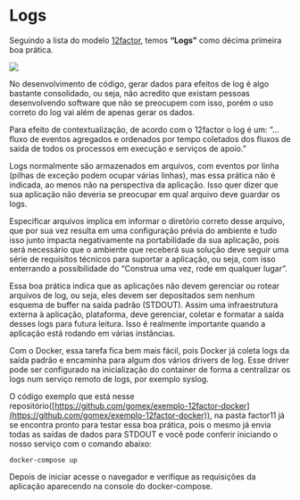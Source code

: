# Logs

Seguindo a lista do modelo [12factor](http://12factor.net/pt_br), temos **“Logs”** como décima primeira boa prática.

![](images/logs1.png)

No desenvolvimento de código, gerar dados para efeitos de log é algo bastante consolidado, ou seja, não acredito que existam pessoas desenvolvendo software que não se preocupem com isso, porém o uso correto do log vai além de apenas gerar os dados.

Para efeito de contextualização, de acordo com o 12factor o log é um: “…fluxo de eventos agregados e ordenados por tempo coletados dos fluxos de saída de todos os processos em execução e serviços de apoio.”

Logs normalmente são armazenados em arquivos, com eventos por linha (pilhas de exceção podem ocupar várias linhas), mas essa prática não é indicada, ao menos não na perspectiva da aplicação. Isso quer dizer que sua aplicação não deveria se preocupar em qual arquivo deve guardar os logs.

Especificar arquivos implica em informar o diretório correto desse arquivo, que por sua vez resulta em uma configuração prévia do ambiente e tudo isso junto impacta negativamente na portabilidade da sua aplicação, pois será necessário que o ambiente que receberá sua solução deve seguir uma série de requisitos técnicos para suportar a aplicação, ou seja, com isso enterrando a possibilidade do “Construa uma vez, rode em qualquer lugar”.

Essa boa prática indica que as aplicações não devem gerenciar ou rotear arquivos de log, ou seja, eles devem ser depositados sem nenhum esquema de buffer na saída padrão (STDOUT). Assim uma infraestrutura externa à aplicação, plataforma, deve gerenciar, coletar e formatar a saída desses logs para futura leitura. Isso é realmente importante quando a aplicação está rodando em várias instâncias.

Com o Docker, essa tarefa fica bem mais fácil, pois Docker já coleta logs da saída padrão e encaminha para algum dos vários drivers de log. Esse driver pode ser configurado na inicialização do container de forma a centralizar os logs num serviço remoto de logs, por exemplo syslog.

O código exemplo que está nesse repositório([https://github.com/gomex/exemplo-12factor-docker](https://github.com/gomex/exemplo-12factor-docker)), na pasta factor11 já se encontra pronto para testar essa boa prática, pois o mesmo já envia todas as saídas de dados para STDOUT e você pode conferir iniciando o nosso serviço com o comando abaixo:

```
docker-compose up
```

Depois de iniciar acesse o navegador e verifique as requisições da aplicação aparecendo na console do docker-compose.


